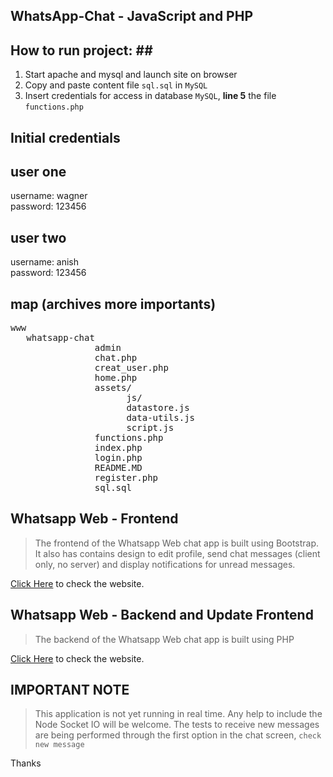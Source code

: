 ## WhatsApp-Chat - JavaScript and PHP ##
## How to run project: ##<br/>
1) Start apache and mysql and launch site on browser<br/>
2) Copy and paste content file `sql.sql` in `MySQL`<br/>
3) Insert credentials for access in database `MySQL`, <b>line 5</b> the file `functions.php`<br/>


## Initial credentials ##
## user one ##
username: wagner<br/>
password: 123456

## user two ##
username: anish<br/>
password: 123456

## map (archives more importants) ##
<pre>
www
   whatsapp-chat
                admin
                chat.php
                creat_user.php
                home.php
                assets/
                      js/
                      datastore.js
                      data-utils.js
                      script.js
                functions.php
                index.php
                login.php
                README.MD
                register.php
                sql.sql
</pre>

## Whatsapp Web - Frontend ##


> The frontend of the Whatsapp Web chat app is built using Bootstrap. It also has contains design to edit profile, send chat messages (client only, no server) and display notifications for unread messages.

[Click Here](https://anishghosh103.github.io/whatsapp) to check the website.

## Whatsapp Web - Backend and Update Frontend ##


> The backend of the Whatsapp Web chat app is built using PHP

[Click Here](https://github.com/wagnerfillio) to check the website.

## IMPORTANT NOTE ##



> This application is not yet running in real time. Any help to include the Node Socket IO will be welcome. The tests to receive new messages are being performed through the first option in the chat screen, `check new message`

Thanks
